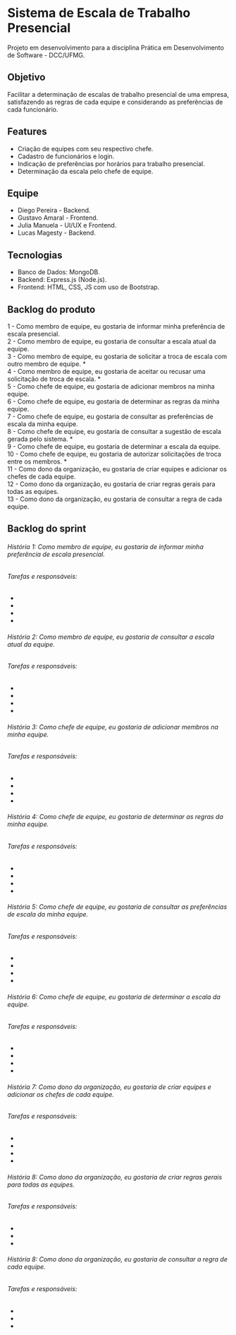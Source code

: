 # Sistema de Escala de Trabalho Presencial
Projeto em desenvolvimento para a disciplina Prática em Desenvolvimento de Software - DCC/UFMG.

## Objetivo
Facilitar a determinação de escalas de trabalho presencial de uma empresa, satisfazendo as regras de cada equipe e considerando as preferências de cada funcionário.

## Features
- Criação de equipes com seu respectivo chefe.
- Cadastro de funcionários e login.
- Indicação de preferências por horários para trabalho presencial.
- Determinação da escala pelo chefe de equipe.

## Equipe
- Diego Pereira - Backend.
- Gustavo Amaral - Frontend.
- Julia Manuela - UI/UX e Frontend.
- Lucas Magesty - Backend.

## Tecnologias
- Banco de Dados: MongoDB.
- Backend: Express.js (Node.js).
- Frontend: HTML, CSS, JS com uso de Bootstrap.

## Backlog do produto
1 - Como membro de equipe, eu gostaria de informar minha preferência de escala presencial. <br/>
2 - Como membro de equipe, eu gostaria de consultar a escala atual da equipe. <br/>
3 - Como membro de equipe, eu gostaria de solicitar a troca de escala com outro membro de equipe. * <br/>
4 - Como membro de equipe, eu gostaria de aceitar ou recusar uma solicitação de troca de escala. * <br/>
5 - Como chefe de equipe, eu gostaria de adicionar membros na minha equipe. <br/>
6 - Como chefe de equipe, eu gostaria de determinar as regras da minha equipe. <br/>
7 - Como chefe de equipe, eu gostaria de consultar as preferências de escala da minha equipe. <br/>
8 - Como chefe de equipe, eu gostaria de consultar a sugestão de escala gerada pelo sistema. * <br/>
9 - Como chefe de equipe, eu gostaria de determinar a escala da equipe. <br/>
10 - Como chefe de equipe, eu gostaria de autorizar solicitações de troca entre os membros. * <br/>
11 - Como dono da organização, eu gostaria de criar equipes e adicionar os chefes de cada equipe. <br/>
12 - Como dono da organização, eu gostaria de criar regras gerais para todas as equipes. <br/>
13 - Como dono da organização, eu gostaria de consultar a regra de cada equipe. <br/>

## Backlog do sprint
###### História 1: Como membro de equipe, eu gostaria de informar minha preferência de escala presencial.
###### Tarefas e responsáveis:
-
-
-
-

###### História 2: Como membro de equipe, eu gostaria de consultar a escala atual da equipe.
###### Tarefas e responsáveis:
-
-
-
-

###### História 3: Como chefe de equipe, eu gostaria de adicionar membros na minha equipe.
###### Tarefas e responsáveis:
-
-
-
-

###### História 4: Como chefe de equipe, eu gostaria de determinar as regras da minha equipe.
###### Tarefas e responsáveis:
-
-
-
-

###### História 5: Como chefe de equipe, eu gostaria de consultar as preferências de escala da minha equipe.
###### Tarefas e responsáveis:
-
-
-
-

###### História 6: Como chefe de equipe, eu gostaria de determinar a escala da equipe.
###### Tarefas e responsáveis:
-
-
-
-

###### História 7: Como dono da organização, eu gostaria de criar equipes e adicionar os chefes de cada equipe.
###### Tarefas e responsáveis:
-
-
-
-

###### História 8: Como dono da organização, eu gostaria de criar regras gerais para todas as equipes.
###### Tarefas e responsáveis:
-
-
-

###### História 8: Como dono da organização, eu gostaria de consultar a regra de cada equipe.
###### Tarefas e responsáveis:
-
-
-

